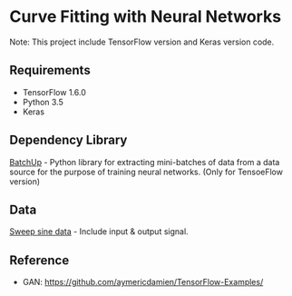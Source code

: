 # Curve Fitting with Neural Networks
Note: This project include TensorFlow version and Keras version code.

## Requirements
* TensorFlow 1.6.0  
* Python 3.5
* Keras

## Dependency Library
[BatchUp][1] - Python library for extracting mini-batches of data from a data source for the purpose of training neural networks. (Only for TensoeFlow version)

## Data
[Sweep sine data][2] - Include input & output signal.


[1]: https://github.com/Britefury/batchup
[2]: https://www.dropbox.com/sh/gbnemdtnt4g6s5g/AACgTMAFhglugLR6tTMQ93Hwa?dl=0

## Reference
* GAN: https://github.com/aymericdamien/TensorFlow-Examples/
